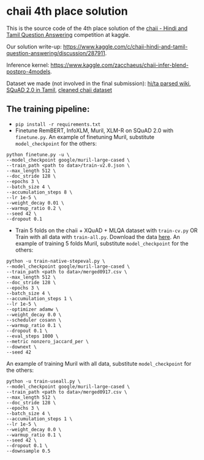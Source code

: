 # chaii 4th place solution
This is the source code of the 4th place solution of the [chaii - Hindi and Tamil Question Answering](https://www.kaggle.com/c/chaii-hindi-and-tamil-question-answering) competition at kaggle.

Our solution write-up: https://www.kaggle.com/c/chaii-hindi-and-tamil-question-answering/discussion/287911.

Inference kernel: https://www.kaggle.com/zacchaeus/chaii-infer-blend-postpro-4models.

Dataset we made (not involved in the final submission): [hi/ta parsed wiki](https://www.kaggle.com/zacchaeus/chaii-tfds-wiki), [SQuAD 2.0 in Tamil](https://www.kaggle.com/zacchaeus/chaii-tfds-wiki), [cleaned chaii dataset](https://www.kaggle.com/zacchaeus/chaiitrain0917)
## The training pipeline:
- `pip install -r requirements.txt`
- Finetune RemBERT, InfoXLM, Muril, XLM-R on SQuAD 2.0 with `finetune.py`.
An example of finetuning Muril, substitute `model_checkpoint` for the others:
```
python finetune.py -u \
--model_checkpoint google/muril-large-cased \
--train_path <path to data>/train-v2.0.json \
--max_length 512 \
--doc_stride 128 \
--epochs 3 \
--batch_size 4 \
--accumulation_steps 8 \
--lr 1e-5 \
--weight_decay 0.01 \
--warmup_ratio 0.2 \
--seed 42 \
--dropout 0.1
```
- Train 5 folds on the chaii + XQuAD + MLQA dataset with `train-cv.py` OR Train with all data with `train-all.py`. Download the data [here](https://www.kaggle.com/zacchaeus/chaiitrain0917).
An example of training 5 folds Muril, substitute `model_checkpoint` for the others:
```
python -u train-native-stepeval.py \
--model_checkpoint google/muril-large-cased \
--train_path <path to data>/merged0917.csv \
--max_length 512 \
--doc_stride 128 \
--epochs 3 \
--batch_size 4 \
--accumulation_steps 1 \
--lr 1e-5 \
--optimizer adamw \
--weight_decay 0.0 \
--scheduler cosann \
--warmup_ratio 0.1 \
--dropout 0.1 \
--eval_steps 1000 \
--metric nonzero_jaccard_per \
--downext \
--seed 42
```
An example of training Muril with all data, substitute `model_checkpoint` for the others:
```
python -u train-useall.py \
--model_checkpoint google/muril-large-cased \
--train_path <path to data>/merged0917.csv \
--max_length 512 \
--doc_stride 128 \
--epochs 3 \
--batch_size 4 \
--accumulation_steps 1 \
--lr 1e-5 \
--weight_decay 0.0 \
--warmup_ratio 0.1 \
--seed 42 \
--dropout 0.1 \
--downsample 0.5
```
